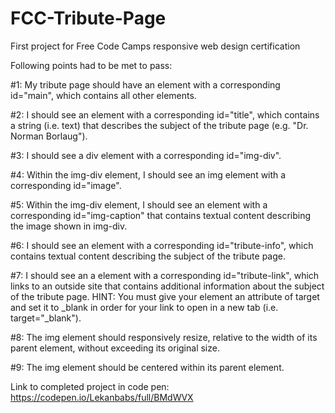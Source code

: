 # FCC-Tribute-Page
First project for Free Code Camps responsive web design certification

Following points had to be met to pass:

#1: My tribute page should have an element with a corresponding id="main", which contains all other elements.

#2: I should see an element with a corresponding id="title", which contains a string (i.e. text) that describes the subject of the tribute page (e.g. "Dr. Norman Borlaug").

#3: I should see a div element with a corresponding id="img-div".

#4: Within the img-div element, I should see an img element with a corresponding id="image".

#5: Within the img-div element, I should see an element with a corresponding id="img-caption" that contains textual content describing the image shown in img-div.

#6: I should see an element with a corresponding id="tribute-info", which contains textual content describing the subject of the tribute page.

#7: I should see an a element with a corresponding id="tribute-link", which links to an outside site that contains additional information about the subject of the tribute page. HINT: You must give your element an attribute of target and set it to _blank in order for your link to open in a new tab (i.e. target="_blank").

#8: The img element should responsively resize, relative to the width of its parent element, without exceeding its original size.

#9: The img element should be centered within its parent element.

Link to completed project in code pen: https://codepen.io/Lekanbabs/full/BMdWVX
